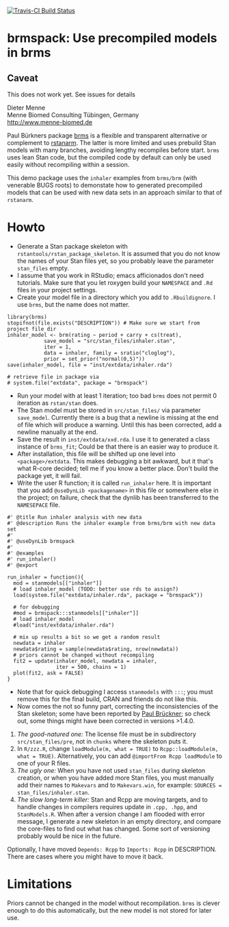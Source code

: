 [![Travis-CI Build Status](https://travis-ci.org/dmenne/brmspack.svg?branch=master)](https://travis-ci.org/dmenne/brmspack)

brmspack: Use precompiled models in brms
===========================================

## Caveat

This does not work yet. See issues for details



Dieter Menne   
Menne Biomed Consulting Tübingen, Germany    
http://www.menne-biomed.de   

Paul Bürkners package [brms](https://github.com/paul-buerkner/brms) is a flexible and transparent alternative or complement to [rstanarm](https://github.com/stan-dev/rstanarm). The latter is more limited and uses prebuild Stan models with many branches, avoiding lengthy recompiles before start. `brms` uses lean Stan code, but the compiled code by default can only be used easily without recompiling within a session.

This demo package uses the `inhaler` examples from `brms/brm` (with venerable BUGS roots) to demonstate how to generated precompiled models that can be used with new data sets in an approach similar to that of `rstanarm`.

# Howto

* Generate a Stan package skeleton with `rstantools/rstan_package_skeleton`. It is assumed that you do not know the names of your Stan files yet, so you probably leave the parameter `stan_files` empty.
* I assume that you work in RStudio; emacs afficionados don't need tutorials. Make sure that you let roxygen build your `NAMESPACE` and `.Rd` files in your project settings.
* Create your model file in a directory which you add to `.Rbuildignore`. I use `brms`, but the name does not matter.

```
library(brms)
stopifnot(file.exists("DESCRIPTION")) # Make sure we start from project file dir
inhaler_model <- brm(rating ~ period + carry + cs(treat), 
            save_model = "src/stan_files/inhaler.stan",
            iter = 1,
            data = inhaler, family = sratio("cloglog"), 
            prior = set_prior("normal(0,5)"))
save(inhaler_model, file = "inst/extdata/inhaler.rda")

# retrieve file in package via 
# system.file("extdata", package = "brmspack")
```

* Run your model with at least 1 iteration; too bad `brms` does not permit 0 iteration as `rstan/stan` does.
* The Stan model must be stored in `src/stan_files/` via parameter `save_model`. Currently there is a bug that a newline is missing at the end of file which will produce a warning. Until this has been corrected, add a newline manually at the end.
* Save the result in `inst/extdata/xxd.rda`. I use it to generated a class instance of `brms_fit`; Could be that there is an easier way to produce it. 
* After installation, this file will be shifted up one level into `<package>/extdata`. This makes debugging a bit awkward, but it that's what R-core decided; tell me if you know a better place. Don't build the package yet, it will fail.
* Write the user R function; it is called `run_inhaler` here. It is important that you add `@useDynLib <packagename>` in this file or somewhere else in the project; on failure, check that the dynlib has been transferred to the `NAMESEPACE` file.     

```
#' @title Run inhaler analysis with new data
#' @description Runs the inhaler example from brms/brm with new data set
#'
#' @useDynLib brmspack
#'
#' @examples
#' run_inhaler()
#' @export

run_inhaler = function(){
  mod = stanmodels[["inhaler"]]
  # load inhaler_model (TODO: better use rds to assign?)
  load(system.file("extdata/inhaler.rda", package = "brmspack"))
  
  # for debugging
  #mod = brmspack:::stanmodels[["inhaler"]] 
  # load inhaler_model 
  #load("inst/extdata/inhaler.rda")
  
  # mix up results a bit so we get a random result  
  newdata = inhaler
  newdata$rating = sample(newdata$rating, nrow(newdata))
  # priors cannot be changed without recompiling
  fit2 = update(inhaler_model, newdata = inhaler, 
                iter = 500, chains = 1)
  plot(fit2, ask = FALSE)
}
```

* Note that for quick debugging I access `stanmodels` with `:::`; you must remove this for the final build, CRAN and friends do not like this. 
* Now comes the not so funny part, correcting the inconsistencies of the Stan skeleton; some have been reported by [Paul Brückner](https://github.com/stan-dev/rstantools/issues/19); so check out, some things might have been corrected in versions >1.4.0.

1. _The good-natured one:_  The license file must be in subdirectory `src/stan_files/pre`, not in `chunks` where the skeleton puts it.
2. In `R/zzz.R`, change  `loadModule(m, what = TRUE)` to `Rcpp::loadModule(m, what = TRUE)`. Alternatively, you can add `@importFrom Rcpp loadModule` to one of your R files.
3. _The ugly one:_ When you have not used `stan_files` during skeleton creation, or when you have added more Stan files, you must manually add their names to `Makevars` and to `Makevars.win`, for example: `SOURCES = stan_files/inhaler.stan`.
4.  _The slow long-term killer:_ Stan and Rcpp are moving targets, and to handle changes in compilers requires update in `.cpp, .hpp`, and `StanModels.R`. When after a version change I am flooded with error message, I generate a new skeleton in an empty directory, and compare the core-files to find out what has changed. Some sort of versioning probably would be nice in the future.

Optionally, I have moved `Depends: Rcpp` to `Imports: Rcpp` in DESCRIPTION. There are cases where you might have to move it back.

# Limitations
Priors cannot be changed in the model without recompilation. `brms` is clever enough to do this automatically, but the new model is not stored for later use.

